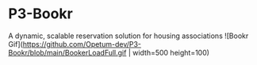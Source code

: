 # P3-Bookr
A dynamic, scalable reservation solution for housing associations
![Bookr Gif](https://github.com/Opetum-dev/P3-Bookr/blob/main/BookerLoadFull.gif | width=500 height=100)
